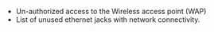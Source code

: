
  * Un-authorized access to the Wireless access point (WAP)
  * List of unused ethernet jacks with network connectivity.

